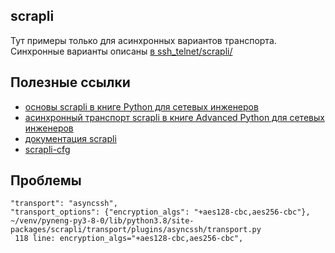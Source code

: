## scrapli

Тут примеры только для асинхронных вариантов транспорта.
Синхронные варианты описаны [в ssh_telnet/scrapli/](https://github.com/natenka/pyneng-examples/tree/main/ssh_telnet/scrapli)

## Полезные ссылки

* [основы scrapli в книге Python для сетевых инженеров](https://pyneng.readthedocs.io/ru/latest/book/18_ssh_telnet/scrapli.html)
* [асинхронный транспорт scrapli в книге Advanced Python для сетевых инженеров](https://advpyneng.readthedocs.io/ru/latest/book/17_async_libraries/scrapli.html)
* [документация scrapli](https://carlmontanari.github.io/scrapli/user_guide/basic_usage/)
* [scrapli-cfg](https://scrapli.github.io/scrapli_cfg/user_guide/quickstart/)

## Проблемы

```
"transport": "asyncssh",
"transport_options": {"encryption_algs": "+aes128-cbc,aes256-cbc"},
~/venv/pyneng-py3-8-0/lib/python3.8/site-packages/scrapli/transport/plugins/asyncssh/transport.py
 118 line: encryption_algs="+aes128-cbc,aes256-cbc",
```
